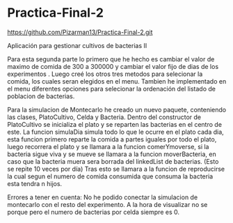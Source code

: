 # Practica-Final-2
https://github.com/Pizarman13/Practica-Final-2.git

Aplicación para gestionar cultivos de bacterias II

Para esta segunda parte lo primero que he hecho es cambiar el valor de maximo de comida de 300 a 300000 y cambiar el valor fijo de dias de los experimentos .
Luego creé los otros tres metodos para selecionar la comida, los cuales seran elegidos en el menu.
Tambien he implementado en el menu diferentes opciones para selecionar la ordenación del listado de poblacion de bacterias.

Para la simulacion de Montecarlo he creado un nuevo paquete, conteniendo las clases, PlatoCultivo, Celda y Bacteria.
Dentro del constructor de PlatoCultivo se inicializa el plato y se reparten las bacterias en el centro de este.
La funcion simulaDia simula todo lo que le ocurre en el plato cada dia, esta funcion primero reparte la comida a partes iguales por todo el plato, luego recorrera el plato y se llamara a la funcion comerYmoverse, si la bacteria sigue viva y se mueve se llamara a la funcion moverBacteria, en caso que la bacteria muera sera borrada del linkedList de bacterias. (Esto se repite 10 veces por día)
Tras esto se llamara a la funcion de reproducirse la cual segun el numero de comida consumida que consuma la bacteria esta tendra n hijos.

Errores a tener en cuenta:
No he podido conectar la simulacion de montecarlo con el resto del experimento.
A la hora de visualizar no se porque pero el numero de bacterias por celda siempre es 0.
